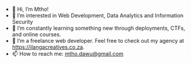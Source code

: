 - 👋 Hi, I’m Mtho!
- 👀 I’m interested in Web Development, Data Analytics and Information Security
- 🌱 I’m constantly learning something new through deployments, CTFs, and online courses.
- 💞️ I’m a freelance web developer. Feel free to check out my agency at https://ilangacreatives.co.za.
- 📫 How to reach me: mtho.dawu@gmail.com

<!---
mthodawu/mthodawu is a ✨ special ✨ repository because its `README.md` (this file) appears on your GitHub profile.
You can click the Preview link to take a look at your changes.
--->

